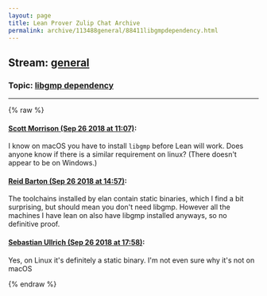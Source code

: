 ```yaml
---
layout: page
title: Lean Prover Zulip Chat Archive 
permalink: archive/113488general/88411libgmpdependency.html
---
```


## Stream: [general](index.html)
### Topic: [libgmp dependency](88411libgmpdependency.html)

---


{% raw %}
#### [ Scott Morrison (Sep 26 2018 at 11:07)](https://leanprover.zulipchat.com/#narrow/stream/113488-general/topic/libgmp%20dependency/near/134657745):
<p>I know on macOS you have to install <code>libgmp</code> before Lean will work. Does anyone know if there is a similar requirement on linux? (There doesn't appear to be on Windows.)</p>

#### [ Reid Barton (Sep 26 2018 at 14:57)](https://leanprover.zulipchat.com/#narrow/stream/113488-general/topic/libgmp%20dependency/near/134671562):
<p>The toolchains installed by elan contain static binaries, which I find a bit surprising, but should mean you don't need libgmp. However all the machines I have lean on also have libgmp installed anyways, so no definitive proof.</p>

#### [ Sebastian Ullrich (Sep 26 2018 at 17:58)](https://leanprover.zulipchat.com/#narrow/stream/113488-general/topic/libgmp%20dependency/near/134685427):
<p>Yes, on Linux it's definitely a static binary. I'm not even sure why it's not on macOS</p>


{% endraw %}
